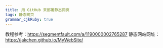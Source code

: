 ```yaml
---
title: 用 GitHub 来部署静态网页
tags: 静态网页
grammar_cjkRuby: true
---
```

教程参考：https://segmentfault.com/a/1190000002765287
静态网站网址：https://jakchen.github.io/MyWebSite/